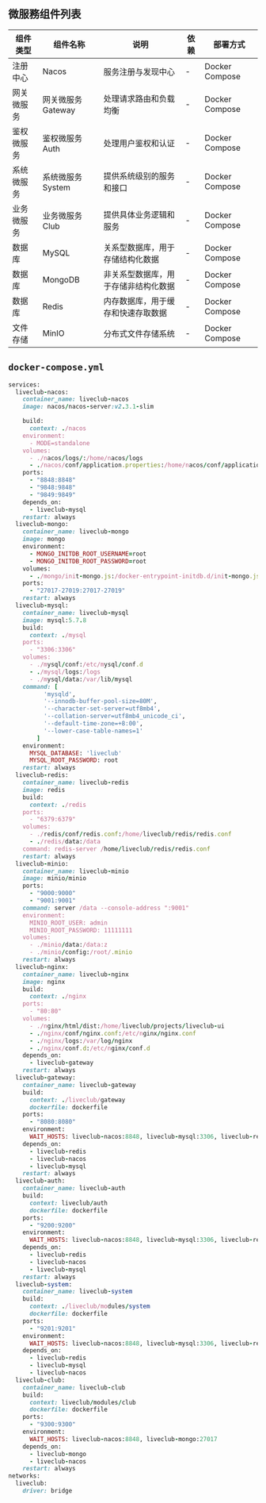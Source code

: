 
## 微服務组件列表

| 组件类型         | 组件名称         | 说明                                            | 依赖          | 部署方式          |
|------------------|------------------|-------------------------------------------------|---------------|-------------------|
| 注册中心         | Nacos            | 服务注册与发现中心                            | -             | Docker Compose    |
| 网关微服务       | 网关微服务Gateway       | 处理请求路由和负载均衡                         | -             | Docker Compose    |
| 鉴权微服务       | 鉴权微服务Auth       | 处理用户鉴权和认证                            | -             | Docker Compose    |
| 系统微服务       | 系统微服务System       | 提供系统级别的服务和接口                      | -             | Docker Compose    |
| 业务微服务       | 业务微服务Club       | 提供具体业务逻辑和服务                        | -             | Docker Compose    |
| 数据库           | MySQL             | 关系型数据库，用于存储结构化数据               | -             | Docker Compose    |
| 数据库           | MongoDB           | 非关系型数据库，用于存储非结构化数据           | -             | Docker Compose    |
| 数据库           | Redis             | 内存数据库，用于缓存和快速存取数据             | -             | Docker Compose    |
| 文件存储             | MinIO             | 分布式文件存储系统                            | -             | Docker Compose    |

## `docker-compose.yml`

```ruby
services:
  liveclub-nacos:
    container_name: liveclub-nacos
    image: nacos/nacos-server:v2.3.1-slim

    build:
      context: ./nacos
    environment:
      - MODE=standalone
    volumes:
      - ./nacos/logs/:/home/nacos/logs
      - ./nacos/conf/application.properties:/home/nacos/conf/application.properties
    ports:
      - "8848:8848"
      - "9848:9848"
      - "9849:9849"
    depends_on:
      - liveclub-mysql
    restart: always
  liveclub-mongo:
    container_name: liveclub-mongo
    image: mongo
    environment:
      - MONGO_INITDB_ROOT_USERNAME=root
      - MONGO_INITDB_ROOT_PASSWORD=root
    volumes:
      - ./mongo/init-mongo.js:/docker-entrypoint-initdb.d/init-mongo.js:ro
    ports:
      - "27017-27019:27017-27019"
    restart: always
  liveclub-mysql:
    container_name: liveclub-mysql
    image: mysql:5.7.8
    build:
      context: ./mysql
    ports:
      - "3306:3306"
    volumes:
      - ./mysql/conf:/etc/mysql/conf.d
      - ./mysql/logs:/logs
      - ./mysql/data:/var/lib/mysql
    command: [
          'mysqld',
          '--innodb-buffer-pool-size=80M',
          '--character-set-server=utf8mb4',
          '--collation-server=utf8mb4_unicode_ci',
          '--default-time-zone=+8:00',
          '--lower-case-table-names=1'
        ]
    environment:
      MYSQL_DATABASE: 'liveclub'
      MYSQL_ROOT_PASSWORD: root
    restart: always
  liveclub-redis:
    container_name: liveclub-redis
    image: redis
    build:
      context: ./redis
    ports:
      - "6379:6379"
    volumes:
      - ./redis/conf/redis.conf:/home/liveclub/redis/redis.conf
      - ./redis/data:/data
    command: redis-server /home/liveclub/redis/redis.conf
    restart: always
  liveclub-minio:
    container_name: liveclub-minio
    image: minio/minio
    ports:
      - "9000:9000"
      - "9001:9001"
    command: server /data --console-address ":9001"
    environment:
      MINIO_ROOT_USER: admin
      MINIO_ROOT_PASSWORD: 11111111
    volumes:
      - ./minio/data:/data:z
      - ./minio/config:/root/.minio
    restart: always
  liveclub-nginx:
    container_name: liveclub-nginx
    image: nginx
    build:
      context: ./nginx
    ports:
      - "80:80"
    volumes:
      - ./nginx/html/dist:/home/liveclub/projects/liveclub-ui
      - ./nginx/conf/nginx.conf:/etc/nginx/nginx.conf
      - ./nginx/logs:/var/log/nginx
      - ./nginx/conf.d:/etc/nginx/conf.d
    depends_on:
      - liveclub-gateway
    restart: always
  liveclub-gateway:
    container_name: liveclub-gateway
    build:
      context: ./liveclub/gateway
      dockerfile: dockerfile
    ports:
      - "8080:8080"
    environment:
      WAIT_HOSTS: liveclub-nacos:8848, liveclub-mysql:3306, liveclub-redis:6379
    depends_on:
      - liveclub-redis
      - liveclub-nacos
      - liveclub-mysql
    restart: always
  liveclub-auth:
    container_name: liveclub-auth
    build:
      context: liveclub/auth
      dockerfile: dockerfile
    ports:
      - "9200:9200"
    environment:
      WAIT_HOSTS: liveclub-nacos:8848, liveclub-mysql:3306, liveclub-redis:6379
    depends_on:
      - liveclub-redis
      - liveclub-nacos
      - liveclub-mysql
    restart: always
  liveclub-system:
    container_name: liveclub-system
    build:
      context: ./liveclub/modules/system
      dockerfile: dockerfile
    ports:
      - "9201:9201"
    environment:
      WAIT_HOSTS: liveclub-nacos:8848, liveclub-mysql:3306, liveclub-redis:6379
    depends_on:
      - liveclub-redis
      - liveclub-mysql
      - liveclub-nacos
  liveclub-club:
    container_name: liveclub-club
    build:
      context: liveclub/modules/club
      dockerfile: dockerfile
    ports:
      - "9300:9300"
    environment:
      WAIT_HOSTS: liveclub-nacos:8848, liveclub-mongo:27017
    depends_on:
      - liveclub-mongo
      - liveclub-nacos
    restart: always
networks:
  liveclub:
    driver: bridge
```
